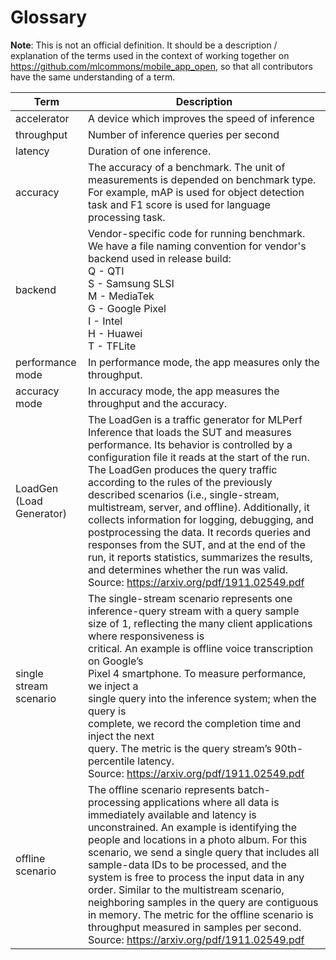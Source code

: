 # Glossary

**Note**: This is not an official definition. It should be a description /
explanation of the terms used in the context of working together
on <https://github.com/mlcommons/mobile_app_open>, so that all contributors have
the same understanding of a term.

<!-- markdownlint-disable MD033 -->
| Term                     | Description                                                                                                                                                                                                                                                                                                                                                                                                                                                                                                                                                                                                                                                            |
|--------------------------|------------------------------------------------------------------------------------------------------------------------------------------------------------------------------------------------------------------------------------------------------------------------------------------------------------------------------------------------------------------------------------------------------------------------------------------------------------------------------------------------------------------------------------------------------------------------------------------------------------------------------------------------------------------------|
| accelerator              | A device which improves the speed of inference                                                                                                                                                                                                                                                                                                                                                                                                                                                                                                                                                                                                                         |
| throughput               | Number of inference queries per second                                                                                                                                                                                                                                                                                                                                                                                                                                                                                                                                                                                                                                 |
| latency                  | Duration of one inference.                                                                                                                                                                                                                                                                                                                                                                                                                                                                                                                                                                                                                                             |
| accuracy                 | The accuracy of a benchmark. The unit of measurements is depended on benchmark type.<br/>For example, mAP is used for object detection task and F1 score is used for language processing task.                                                                                                                                                                                                                                                                                                                                                                                                                                                                         |
| backend                  | Vendor-specific code for running benchmark.<br>We have a file naming convention for vendor's backend used in release build:<br>Q - QTI<br>S - Samsung SLSI<br>M - MediaTek<br>G - Google Pixel<br>I - Intel<br>H - Huawei<br>T - TFLite                                                                                                                                                                                                                                                                                                                                                                                                                                |
| performance mode         | In performance mode, the app measures only the throughput.                                                                                                                                                                                                                                                                                                                                                                                                                                                                                                                                                                                                             |
| accuracy mode            | In accuracy mode, the app measures the throughput and the accuracy.                                                                                                                                                                                                                                                                                                                                                                                                                                                                                                                                                                                                    |
| LoadGen (Load Generator) | The LoadGen is a traffic generator for MLPerf Inference that loads the SUT and measures performance. Its behavior is controlled by a configuration file it reads at the start of the run. The LoadGen produces the query traffic according to the rules of the previously described scenarios (i.e., single-stream, multistream, server, and offline). Additionally, it collects information for logging, debugging, and postprocessing the data. It records queries and responses from the SUT, and at the end of the run, it reports statistics, summarizes the results, and determines whether the run was valid.<br>Source: <https://arxiv.org/pdf/1911.02549.pdf> |
| single stream scenario   | The single-stream scenario represents one<br>inference-query stream with a query sample size of 1, reflecting the many client applications where responsiveness is<br>critical. An example is offline voice transcription on Google’s<br>Pixel 4 smartphone. To measure performance, we inject a<br>single query into the inference system; when the query is<br>complete, we record the completion time and inject the next<br>query. The metric is the query stream’s 90th-percentile latency.<br>Source: <https://arxiv.org/pdf/1911.02549.pdf>                                                                                                                     |
| offline scenario         | The offline scenario represents batch-processing applications where all data is immediately available and latency is unconstrained. An example is identifying the people and locations in a photo album. For this scenario, we send a single query that includes all sample-data IDs to be processed, and the system is free to process the input data in any order. Similar to the multistream scenario, neighboring samples in the query are contiguous in memory. The metric for the offline scenario is throughput measured in samples per second.<br>Source: <https://arxiv.org/pdf/1911.02549.pdf>                                                               |
